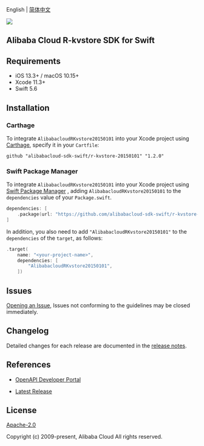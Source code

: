 English | [简体中文](README-CN.md)

![](https://aliyunsdk-pages.alicdn.com/icons/AlibabaCloud.svg)

## Alibaba Cloud R-kvstore SDK for Swift

## Requirements

- iOS 13.3+ / macOS 10.15+
- Xcode 11.3+
- Swift 5.6

## Installation

### Carthage

To integrate `AlibabacloudRKvstore20150101` into your Xcode project using [Carthage](https://github.com/Carthage/Carthage), specify it in your `Cartfile`:

```ogdl
github "alibabacloud-sdk-swift/r-kvstore-20150101" "1.2.0"
```

### Swift Package Manager

To integrate `AlibabacloudRKvstore20150101` into your Xcode project using [Swift Package Manager](https://swift.org/package-manager/) , adding `AlibabacloudRKvstore20150101` to the `dependencies` value of your `Package.swift`.

```swift
dependencies: [
    .package(url: "https://github.com/alibabacloud-sdk-swift/r-kvstore-20150101.git", from: "1.2.0")
]
```

In addition, you also need to add `"AlibabacloudRKvstore20150101"` to the `dependencies` of the `target`, as follows:

```swift
.target(
    name: "<your-project-name>",
    dependencies: [
        "AlibabacloudRKvstore20150101",
    ])
```

## Issues

[Opening an Issue](https://github.com/alibabacloud-sdk-swift/r-kvstore-20150101/issues/new), Issues not conforming to the guidelines may be closed immediately.

## Changelog

Detailed changes for each release are documented in the [release notes](./ChangeLog.txt).

## References

* [OpenAPI Developer Portal](https://next.api.alibabacloud.com/home)
- [Latest Release](https://github.com/alibabacloud-sdk-swift/r-kvstore-20150101)

## License

[Apache-2.0](http://www.apache.org/licenses/LICENSE-2.0)

Copyright (c) 2009-present, Alibaba Cloud All rights reserved.
